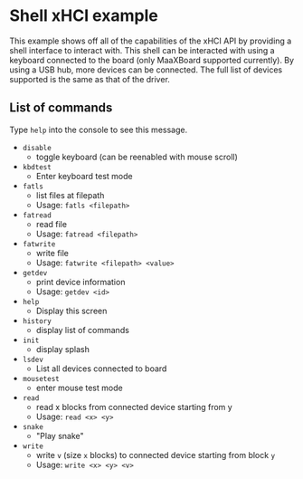 # Shell xHCI example

This example shows off all of the capabilities of the xHCI API by providing a shell interface to interact with. This shell can be interacted with using a keyboard connected to the board (only MaaXBoard supported currently). By using a USB hub, more devices can be connected. The full list of devices supported is the same as that of the driver.

## List of commands
Type `help` into the console to see this message.
- `disable`
    - toggle keyboard (can be reenabled with mouse scroll)
- `kbdtest`
    - Enter keyboard test mode
- `fatls`
    - list files at filepath
    - Usage: `fatls <filepath>`
- `fatread`
    - read file
    - Usage: `fatread <filepath>`
- `fatwrite`
    - write file
    - Usage: `fatwrite <filepath> <value>`
- `getdev`
    - print device information
    - Usage: `getdev <id>`
- `help`
    - Display this screen
- `history`
    - display list of commands
- `init`
    - display splash
- `lsdev`
    - List all devices connected to board
- `mousetest`
    - enter mouse test mode
- `read`
    - read x blocks from connected device starting from y
    - Usage: `read <x> <y>`
- `snake`
    - "Play snake"
- `write`
    - write `v` (size `x` blocks) to connected device starting from block `y`
    - Usage: `write <x> <y> <v>`